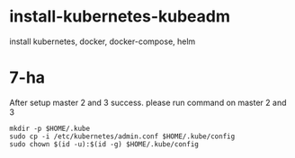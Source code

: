 # install-kubernetes-kubeadm
install kubernetes, docker, docker-compose, helm

# 7-ha
After setup master 2 and 3 success. 
please run command on master 2 and 3
   ```
   mkdir -p $HOME/.kube                                    
   sudo cp -i /etc/kubernetes/admin.conf $HOME/.kube/config
   sudo chown $(id -u):$(id -g) $HOME/.kube/config
   ```
